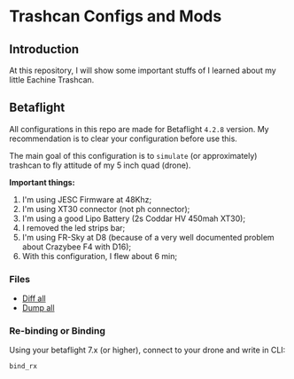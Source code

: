 # Trashcan Configs and Mods

## Introduction

At this repository, I will show some important stuffs of I learned about my little Eachine Trashcan.

## Betaflight

All configurations in this repo are made for Betaflight `4.2.8` version. My recommendation is to clear your configuration before use this.

The main goal of this configuration is to `simulate` (or approximately) trashcan to fly attitude of my 5 inch quad (drone).

**Important things:**

1. I'm using JESC Firmware at 48Khz;
2. I'm using XT30 connector (not ph connector);
3. I'm using a good Lipo Battery (2s Coddar HV 450mah XT30);
4. I removed the led strips bar;
5. I'm using FR-Sky at D8 (because of a very well documented problem about Crazybee F4 with D16);
6. With this configuration, I flew about 6 min;

### Files

-   [Diff all](BTFL_cli_TRASHCAN_20210403_164840.txt)
-   [Dump all](BTFL_cli_TRASHCAN_20210403_164853.txt)

### Re-binding or Binding

Using your betaflight 7.x (or higher), connect to your drone and write in CLI:

```
bind_rx
```
